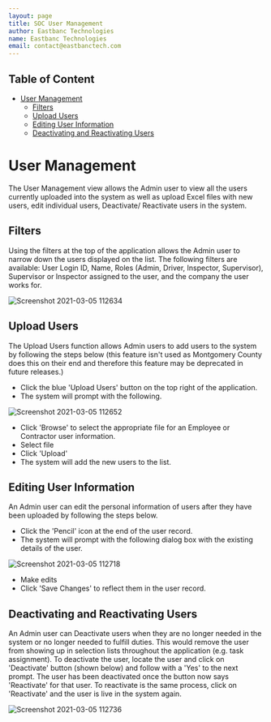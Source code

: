 ```yaml
---
layout: page
title: SOC User Management
author: Eastbanc Technologies
name: Eastbanc Technologies
email: contact@eastbanctech.com
---
```




## Table of Content

- [User Management](#-User-Management)
  * [Filters](#-Filters)
  * [Upload Users](#-Upload-Users)
  * [Editing User Information](#-Editing-User-Information)
  * [Deactivating and Reactivating Users](#-Deactivating-and-Reactivating-Users)

# User Management <a name="-User-Management"></a>

The User Management view allows the Admin user to view all the users currently uploaded into the system as well as upload Excel files with new users, edit individual users, Deactivate/ Reactivate users in the system.

## Filters <a name="-Filters"></a>

Using the filters at the top of the application allows the Admin user to narrow down the users displayed on the list. The following filters are available: User Login ID, Name, Roles (Admin, Driver, Inspector, Supervisor), Supervisor or Inspector assigned to the user, and the company the user works for. 

![Screenshot 2021-03-05 112634](https://user-images.githubusercontent.com/79857237/110144001-d9146380-7da5-11eb-8f53-87acd6f2178b.png)

## Upload Users <a name="-Upload-Users"></a>

The Upload Users function allows Admin users to add users to the system by following the steps below (this feature isn't used as Montgomery County does this on their end and therefore this feature may be deprecated in future releases.)

* Click the blue 'Upload Users' button on the top right of the application.
* The system will prompt with the following.

![Screenshot 2021-03-05 112652](https://user-images.githubusercontent.com/79857237/110144011-db76bd80-7da5-11eb-9541-e9823a5b8bfa.png)

* Click 'Browse' to select the appropriate file for an Employee or Contractor user information.
* Select file
* Click 'Upload'
* The system will add the new users to the list.

## Editing User Information <a name="-Editing-User-Information"></a>

An Admin user can edit the personal information of users after they have been uploaded by following the steps below.

* Click the 'Pencil' icon at the end of the user record.
* The system will prompt with the following dialog box with the existing details of the user.

![Screenshot 2021-03-05 112718](https://user-images.githubusercontent.com/79857237/110144018-dd408100-7da5-11eb-8bf5-21027bb4197c.png)

* Make edits
* Click 'Save Changes' to reflect them in the user record.

## Deactivating and Reactivating Users <a name="-Deactivating-and-Reactivating-Users"></a>

An Admin user can Deactivate users when they are no longer needed in the system or no longer needed to fulfill duties. This would remove the user from showing up in selection lists throughout the application (e.g. task assignment). To deactivate the user, locate the user and click on 'Deactivate' button (shown below) and follow with a 'Yes' to the next prompt. The user has been deactivated once the button now says 'Reactivate' for that user. To reactivate is the same process, click on 'Reactivate' and the user is live in the system again.

![Screenshot 2021-03-05 112736](https://user-images.githubusercontent.com/79857237/110144023-df0a4480-7da5-11eb-9eee-d15f957ce682.png)
